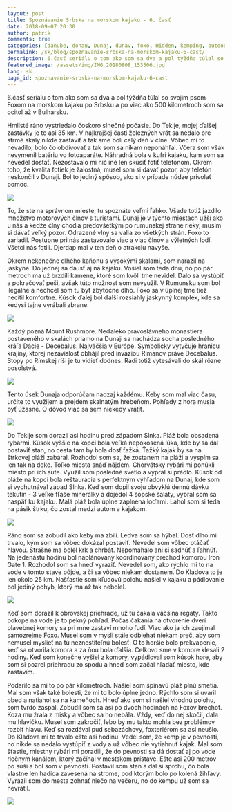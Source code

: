 ```yaml
---
layout: post
title: Spoznávanie Srbska na morskom kajaku - 6. časť
date: 2018-09-07 20:30
author: patrik
comments: true
categories: [danube, donau, Dunaj, dunav, foxo, Hidden, kemping, outdoor, pádlovanie, pes, regata, rieka, Slovenčina, srbsko, tid2018]
permalink: /sk/blog/spoznavanie-srbska-na-morskom-kajaku-6-cast/
description: 6.časť seriálu o tom ako som sa dva a pol týždňa túlal so svojim psom Foxom na morskom kajaku po Srbsku a po viac ako 500 kilometroch som sa ocitol až v Bulharsku.
featured_image: /assets/img/IMG_20180808_153506.jpg
lang: sk
page_id: spoznavanie-srbska-na-morskom-kajaku-6-cast
---
```

6.časť seriálu o tom ako som sa dva a pol týždňa túlal so svojim psom Foxom na morskom kajaku po Srbsku a po viac ako 500 kilometroch som sa ocitol až v Bulharsku.

Hmlisté ráno vystriedalo čoskoro slnečné počasie. Do Tekije, mojej ďalšej zastávky je to asi 35 km. V najkrajšej časti železných vrát sa nedalo pre strmé skaly nikde zastaviť a tak sme boli celý deň v člne. Vôbec mi to nevadilo, bolo čo obdivovať a tak som sa nikam neponáhľal. Včera som však nevymenil batériu vo fotoaparáte. Náhradná bola v kufri kajaku, kam som sa nevedel dostať. Nezostávalo mi nič iné len skúsiť fotiť telefónom. Okrem toho, že kvalita fotiek je žalostná, musel som si dávať pozor, aby telefón neskončil v Dunaji. Bol to jediný spôsob, ako si v prípade núdze privolať pomoc.

![](/assets/img/IMG_20180807_080623.jpg)

To, že ste na správnom mieste, tu spoznáte veľmi ľahko. Všade totiž jazdilo množstvo motorových člnov s turistami. Dunaj je v týchto miestach užší ako u nás a kedže člny chodia predovšetkým po rumunskej strane rieky, musím si dávať veľký pozor. Odrazené vlny sa valia zo všetkých strán. Foxo to zariadil. Postupne pri nás zastavovalo viac a viac člnov a výletných lodí. Všetci nás fotili. Djerdap mal v ten deň o atrakciu navyše.

Okrem nekonečne dlhého kaňonu s vysokými skalami, som narazil na jaskyne. Do jednej sa dá ísť aj na kajaku. Vošiel som teda dnu, no po pár metroch ma už brzdili kamene, ktoré som kvôli tme nevidel. Dalo sa vystúpiť a pokračovať peši, avšak túto možnosť som nevyužil. V Rumunsku som bol ilegálne a nechcel som tu byť zbytočne dlho. Foxo sa v úplnej tme tiež necítil komfortne. Kúsok ďalej bol ďalší rozsiahly jaskynný komplex, kde sa kedysi tajne vyrábali zbrane.

![](/assets/img/IMG_20180807_134027.jpg)

Každý pozná Mount Rushmore. Neďaleko pravoslávneho monastiera postaveného v skalách priamo na Dunaji sa nachádza socha posledného kráľa Dácie - Decebalus. Najväčšia v Európe. Symbolicky vytyčuje hranicu krajiny, ktorej nezávislosť obhájil pred inváziou Rimanov práve Decebalus. Stopy po Rímskej ríši je tu vidieť dodnes. Radi totiž vytesávali do skál rôzne posolstvá.

![](/assets/img/IMG_20180807_145237.jpg)

Tento úsek Dunaja odporúčam naozaj každému. Keby som mal viac času, určite to využijem a prejdem skalnatým hrebeňom. Pohľady z hora musia byť úžasné. O dôvod viac sa sem niekedy vrátiť.

![](/assets/img/IMG_20180807_145651.jpg)

Do Tekije som dorazil asi hodinu pred západom Slnka. Pláž bola obsadená rybármi. Kúsok vyššie na kopci bola veľká nepokosená lúka, kde by sa dal postaviť stan, no cesta tam by bola dosť ťažká. Ťažký kajak by sa na štrkovej pláži zabáral. Rozhodol som sa, že zostanem na pláži a vyspím sa len tak na deke. Toľko miesta snáď nájdem. Chorvátsky rybári mi ponúkli miesto pri ich aute. Využil som posledné svetlo a vypral si prádlo. Kúsok od pláže na kopci bola reštaurácia s perfektným výhľadom na Dunaj, kde som si vychutnával západ Slnka. Keď som dopil svoju obvyklú dennú dávku tekutín - 3 veľké fľaše minerálky a dojedol 4 šopské šaláty, vybral som sa naspäť ku kajaku. Malá pláž bola úplne zaplnená loďami. Lahol som si teda na pásik štrku, čo zostal medzi autom a kajakom.

![](/assets/img/IMG_20180807_202620.jpg)

Ráno som sa zobudil ako keby ma zbili. Ledva som sa hýbal. Dosť dlho mi trvalo, kým som sa vôbec dokázal postaviť. Nevedel som vôbec otáčať hlavou. Strašne ma bolel krk a chrbát. Nepomáhalo ani si sadnúť a ľahnúť. Na jedenástu hodinu bol naplánovaný koordinovaný prechod komorou Iron Gate 1. Rozhodol som sa hneď vyraziť. Nevedel som, ako rýchlo mi to na vode v tomto stave pôjde, a či sa vôbec niekam dostanem. Do Kladova to je len okolo 25 km. Našťastie som kľudovú polohu našiel v kajaku a pádlovanie bol jediný pohyb, ktorý ma až tak nebolel.

![](/assets/img/IMG_20180807_152550.jpg)

Keď som dorazil k obrovskej priehrade, už tu čakala väčšina regaty. Takto pokope na vode je to pekný pohľad. Počas čakania na otvorenie dverí plavebnej komory sa pri mne zastaví mnoho ľudí. Viac ako ja ich zaujímal samozrejme Foxo. Musel som v mysli stále odbiehať niekam preč, aby som nemusel myslieť na tú neznestiteľnú bolesť. O to horšie bolo prekvapenie, keď sa otvorila komora a za ňou bola ďalšia. Celkovo sme v komore klesali 2 hodiny. Keď som konečne vyšiel z komory, vypádloval som kúsok hore, aby som si pozrel priehradu zo spodu a hneď som začal hľadať miesto, kde zastavím.

Podarilo sa mi to po pár kilometroch. Našiel som špinavú pláž plnú smetia. Mal som však také bolesti, že mi to bolo úplne jedno. Rýchlo som si uvaril obed a natiahol sa na kameňoch. Hneď ako som si našiel vhodnú polohu, som tvrdo zaspal. Zobudil som sa asi po dvoch hodinách na Foxov brechot. Koza mu žrala z misky a vôbec sa ho nebála. Vždy, keď do nej skočil, dala mu hlavičku. Musel som zakročiť, lebo by mu takto mohla bez problémov rozbiť hlavu. Keď sa rozdával pud sebazáchovy, foxteriérom sa asi neušlo.
Do Kladova mi to trvalo ešte asi hodinu. Vedel som, že kemp je v pevnosti, no nikde sa nedalo vystúpiť z vody a už vôbec nie vytiahnuť kajak. Mal som šťastie, miestny rybári mi poradili, že do pevnosti sa dá dostať aj po vode riečnym kanálom, ktorý začínal v mestskom prístave. Ešte asi 200 metrov po súši a bol som v pevnosti. Postavil som stan a dal si sprchu, čo bola vlastne len hadica zavesená na strome, pod ktorým bolo po kolená žihľavy. Vyrazil som do mesta zohnať niečo na večeru, no do kempu už som sa nevrátil.

![](/assets/img/IMG_20180808_153506.jpg)